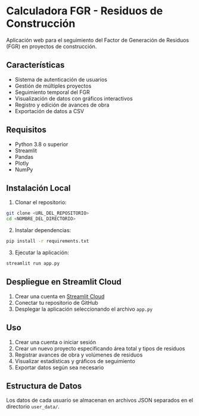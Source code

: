 # Calculadora FGR - Residuos de Construcción

Aplicación web para el seguimiento del Factor de Generación de Residuos (FGR) en proyectos de construcción.

## Características

- Sistema de autenticación de usuarios
- Gestión de múltiples proyectos
- Seguimiento temporal del FGR
- Visualización de datos con gráficos interactivos
- Registro y edición de avances de obra
- Exportación de datos a CSV

## Requisitos

- Python 3.8 o superior
- Streamlit
- Pandas
- Plotly
- NumPy

## Instalación Local

1. Clonar el repositorio:
```bash
git clone <URL_DEL_REPOSITORIO>
cd <NOMBRE_DEL_DIRECTORIO>
```

2. Instalar dependencias:
```bash
pip install -r requirements.txt
```

3. Ejecutar la aplicación:
```bash
streamlit run app.py
```

## Despliegue en Streamlit Cloud

1. Crear una cuenta en [Streamlit Cloud](https://streamlit.io/cloud)
2. Conectar tu repositorio de GitHub
3. Desplegar la aplicación seleccionando el archivo `app.py`

## Uso

1. Crear una cuenta o iniciar sesión
2. Crear un nuevo proyecto especificando área total y tipos de residuos
3. Registrar avances de obra y volúmenes de residuos
4. Visualizar estadísticas y gráficos de seguimiento
5. Exportar datos según sea necesario

## Estructura de Datos

Los datos de cada usuario se almacenan en archivos JSON separados en el directorio `user_data/`. 